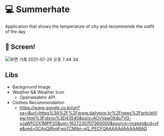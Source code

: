 # 💻 Summerhate

Application that shows the temperature of city and recommends the outfit of the day

## 📸 Screen!

![화면 기록 2021-07-24 오후 7 44 34](https://user-images.githubusercontent.com/78394999/126870441-1371da9d-3887-467e-b639-905a690eaf1b.gif)

## Libs

- Background Image
- Weather && Weather Icon
  - Openweatehr API
- Clothes Recommendation
  - https://www.google.co.kr/url?sa=i&url=https%3A%2F%2Fwww.dailypop.kr%2Fnews%2FarticleView.html%3Fidxno%3D43540&psig=AOvVaw0X4p7VG-yJaWfO2X1MPP20&ust=1627230707360000&source=images&cd=vfe&ved=0CAsQjRxqFwoTCMikn-qQ_PECFQAAAAAdAAAAABAD
